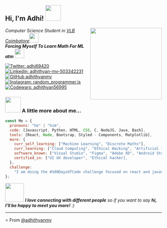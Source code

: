 <h2> Hi, I'm Adhi! <img src="https://media.giphy.com/media/mGcNjsfWAjY5AEZNw6/giphy.gif" width="50"></h2>
<img align='right' src="https://media.giphy.com/media/ieyl9zmCjO4b4t6qoY/giphy.gif" width="230">
<p><em>Computer Science Student in <a href="https://vlbjcas.ac.in/">VLB Coimbatore</a><img src="https://media.giphy.com/media/fYSnHlufseco8Fh93Z/giphy.gif" width="30"></br><b>Forcing Myself To Learn Math For ML atm</b> <img src="https://media.giphy.com/media/WUlplcMpOCEmTGBtBW/giphy.gif" width="30"> 
</em></p>

[![Twitter: adhi69420](https://img.shields.io/badge/Twitter-1DA1F2?style=for-the-badge&logo=twitter&logoColor=white)](https://twitter.com/adhi69420)
[![Linkedin: adhithyan-mv-503342231](https://img.shields.io/badge/LinkedIn-0077B5?style=for-the-badge&logo=linkedin&logoColor=white)](https://www.linkedin.com/in/adhithyan-mv-503342231/)
[![GitHub adhithyanmv](https://img.shields.io/badge/GitHub-100000?style=for-the-badge&logo=github&logoColor=white)](https://github.com/adhithyanmv)
[![Instagram: random_programmer.js](https://img.shields.io/badge/Instagram-E4405F?style=for-the-badge&logo=instagram&logoColor=white)](https://www.instagram.com)
[![Codewars: adhithyan56995](https://img.shields.io/badge/Codewars-B1361E?style=for-the-badge&logo=Codewars&logoColor=white)](https://www.codewars.com/users/adhithyan56995)

### <img src="https://media.giphy.com/media/VgCDAzcKvsR6OM0uWg/giphy.gif" width="50"> A little more about me...

```javascript
const Me = {
  pronouns: "he" | "him",
  code: [Javascript, Python, HTML, CSS, C, NodeJS, Java, Bash],
  tools: [React, Node, Bootsrap, Styled - Components, Matplotlib],
  more: {
    curr_self_learning: ["Machine Learning", "Discrete Maths"],
    curr_learning: ["Cloud Computing", "Ethical Hacking", "Artificial Intelligence"],
    software_known: ["Visual Studio", "Figma", "Adobe XD", "Android Studio"],
    certified_in: ["UI UX developer", "Ethical hacker],
  },
  challenge:
    "I am doing the #100DaysOfCode challenge focused on react and javascript",
};
```

<img src="https://media.giphy.com/media/LnQjpWaON8nhr21vNW/giphy.gif" width="60"> <em><b>I love connecting with different people</b> so if you want to say <b>hi, I'll be happy to meet you more!</b> :)</em>

---

⭐️ From [@adhithyanmv](https://github.com/adhithyanmv)

